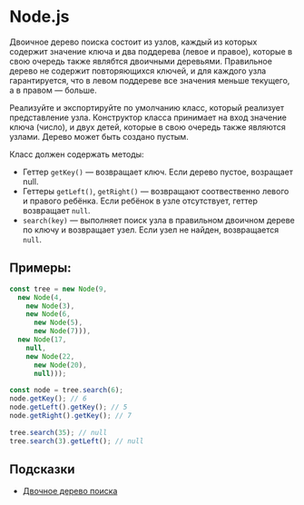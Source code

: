 # Node.js
Двоичное дерево поиска состоит из узлов, каждый из которых содержит значение ключа и два поддерева (левое и правое), которые в свою очередь также являбтся двоичными деревьями. Правильное дерево не содержит повторяющихся ключей, и для каждого узла гарантируется, что в левом поддереве все значения меньше текущего, а в правом — больше.

Реализуйте и экспортируйте по умолчанию класс, который реализует представление узла. Конструктор класса принимает на вход значение ключа (число), и двух детей, которые в свою очередь также являются узлами. Дерево может быть создано пустым.

Класс должен содержать методы:
* Геттер `getKey()` — возвращает ключ. Если дерево пустое, возращает null.
* Геттеры `getLeft()`, `getRight()` — возвращают соотвественно левого и правого ребёнка. Если ребёнок в узле отсутствует, геттер возвращает `null`.
* `search(key)` — выполняет поиск узла в правильном двоичном дереве по ключу и возвращает узел. Если узел не найден, возвращается `null`.

## Примеры:
```js
const tree = new Node(9,
  new Node(4,
    new Node(3),
    new Node(6,
      new Node(5),
      new Node(7))),
  new Node(17,
    null,
    new Node(22,
      new Node(20),
      null)));
 
const node = tree.search(6);
node.getKey(); // 6
node.getLeft().getKey(); // 5
node.getRight().getKey(); // 7
 
tree.search(35); // null
tree.search(3).getLeft(); // null
```

## Подсказки
* [Двочное дерево поиска](https://ru.wikipedia.org/wiki/Двоичное_дерево_поиска)